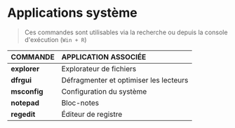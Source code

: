 # Applications système

> Ces commandes sont utilisables via la recherche ou depuis la console d'exécution (`Win + R`)

|COMMANDE|APPLICATION ASSOCIÉE|
|:--|:--|
|**explorer**|Explorateur de fichiers|
|**dfrgui**|Défragmenter et optimiser les lecteurs|
|**msconfig**|Configuration du système|
|**notepad**|Bloc-notes|
|**regedit**|Éditeur de registre|

